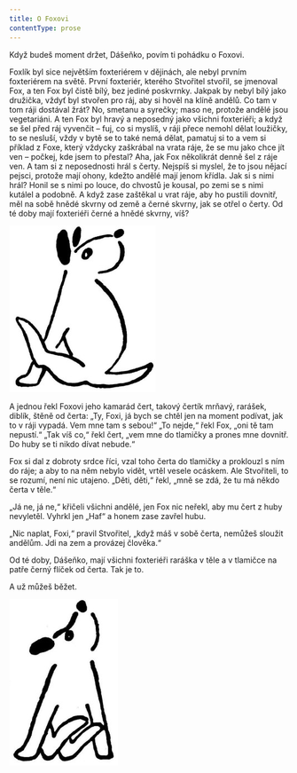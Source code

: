 ```yaml
---
title: O Foxovi
contentType: prose
---
```


<section>

Když budeš moment držet, Dášeňko, povím ti pohádku o Foxovi.

Foxlík byl sice největším foxteriérem v dějinách, ale nebyl prvním foxteriérem na světě. První foxteriér, kterého Stvořitel stvořil, se jmenoval Fox, a ten Fox byl čistě bílý, bez jediné poskvrnky. Jakpak by nebyl bílý jako družička, vždyť byl stvořen pro ráj, aby si hověl na klíně andělů. Co tam v tom ráji dostával žrát? No, smetanu a syrečky; maso ne, protože andělé jsou vegetariáni. A ten Fox byl hravý a neposedný jako všichni foxteriéři; a když se šel před ráj vyvenčit – fuj, co si myslíš, v ráji přece nemohl dělat loužičky, to se nesluší, vždy v bytě se to také nemá dělat, pamatuj si to a vem si příklad z Foxe, který vždycky zaškrábal na vrata ráje, že se mu jako chce jít ven – počkej, kde jsem to přestal? Aha, jak Fox několikrát denně šel z ráje ven. A tam si z neposednosti hrál s čerty. Nejspíš si myslel, že to jsou nějací pejsci, protože mají ohony, kdežto andělé mají jenom křídla. Jak si s nimi hrál? Honil se s nimi po louce, do chvostů je kousal, po zemi se s nimi kutálel a podobně. A když zase zaštěkal u vrat ráje, aby ho pustili dovnitř, měl na sobě hnědé skvrny od země a černé skvrny, jak se otřel o čerty. Od té doby mají foxteriéři černé a hnědé skvrny, víš?

![dasenka_ilustrace_048](./resources/dasenka_ilustrace_048.jpg)  

A jednou řekl Foxovi jeho kamarád čert, takový čertík mrňavý, rarášek, diblík, štěně od čerta: „Ty, Foxi, já bych se chtěl jen na moment podívat, jak to v ráji vypadá. Vem mne tam s sebou!“ „To nejde,“ řekl Fox, „oni tě tam nepustí.“ „Tak víš co,“ řekl čert, „vem mne do tlamičky a prones mne dovnitř. Do huby se ti nikdo dívat nebude.“

Fox si dal z dobroty srdce říci, vzal toho čerta do tlamičky a proklouzl s ním do ráje; a aby to na něm nebylo vidět, vrtěl vesele ocáskem. Ale Stvořiteli, to se rozumí, není nic utajeno. „Děti, děti,“ řekl, „mně se zdá, že tu má někdo čerta v těle.“

„Já ne, já ne,“ křičeli všichni andělé, jen Fox nic neřekl, aby mu čert z huby nevyletěl. Vyhrkl jen „Haf“ a honem zase zavřel hubu.

„Nic naplat, Foxi,“ pravil Stvořitel, „když máš v sobě čerta, nemůžeš sloužit andělům. Jdi na zem a provázej člověka.“

Od té doby, Dášeňko, mají všichni foxteriéři raráška v těle a v tlamičce na patře černý flíček od čerta. Tak je to.

A už můžeš běžet.

![dasenka_ilustrace_049](./resources/dasenka_ilustrace_049.jpg)

</section>

[^1]: Bis, repete a da capo (ital.) – v hudebním názvosloví dvakrát, opakuj od začátku. _Pozn. red._

[^2]: Infighting (angl.) – boj zblízka (např. v boxu). _Pozn. red._

[^3]: Gagát – tmavý minerál, drahý kámen; dříve zaměňovaný s jantarem. _Pozn. red._
